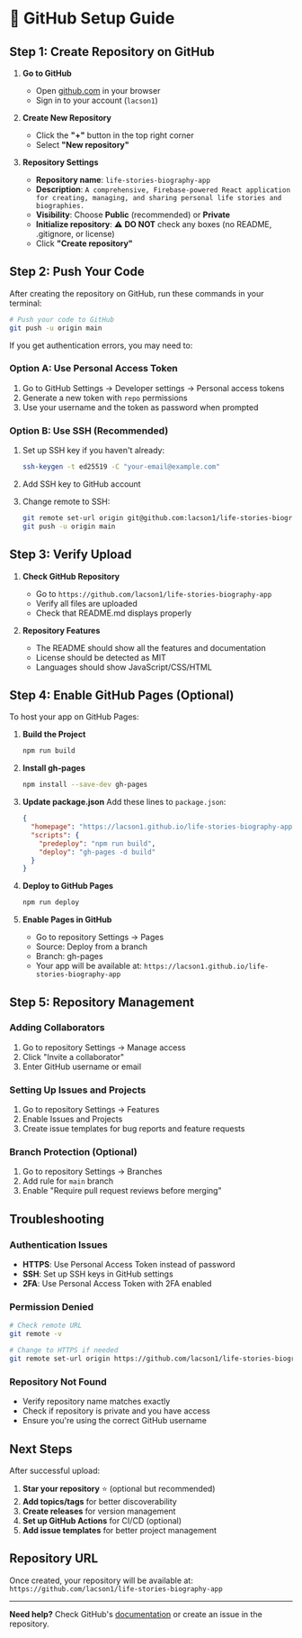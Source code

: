 # 🚀 GitHub Setup Guide

## Step 1: Create Repository on GitHub

1. **Go to GitHub**
   - Open [github.com](https://github.com) in your browser
   - Sign in to your account (`lacson1`)

2. **Create New Repository**
   - Click the **"+"** button in the top right corner
   - Select **"New repository"**

3. **Repository Settings**
   - **Repository name**: `life-stories-biography-app`
   - **Description**: `A comprehensive, Firebase-powered React application for creating, managing, and sharing personal life stories and biographies.`
   - **Visibility**: Choose **Public** (recommended) or **Private**
   - **Initialize repository**: ⚠️ **DO NOT** check any boxes (no README, .gitignore, or license)
   - Click **"Create repository"**

## Step 2: Push Your Code

After creating the repository on GitHub, run these commands in your terminal:

```bash
# Push your code to GitHub
git push -u origin main
```

If you get authentication errors, you may need to:

### Option A: Use Personal Access Token

1. Go to GitHub Settings → Developer settings → Personal access tokens
2. Generate a new token with `repo` permissions
3. Use your username and the token as password when prompted

### Option B: Use SSH (Recommended)

1. Set up SSH key if you haven't already:

   ```bash
   ssh-keygen -t ed25519 -C "your-email@example.com"
   ```

2. Add SSH key to GitHub account
3. Change remote to SSH:

   ```bash
   git remote set-url origin git@github.com:lacson1/life-stories-biography-app.git
   git push -u origin main
   ```

## Step 3: Verify Upload

1. **Check GitHub Repository**
   - Go to `https://github.com/lacson1/life-stories-biography-app`
   - Verify all files are uploaded
   - Check that README.md displays properly

2. **Repository Features**
   - The README should show all the features and documentation
   - License should be detected as MIT
   - Languages should show JavaScript/CSS/HTML

## Step 4: Enable GitHub Pages (Optional)

To host your app on GitHub Pages:

1. **Build the Project**

   ```bash
   npm run build
   ```

2. **Install gh-pages**

   ```bash
   npm install --save-dev gh-pages
   ```

3. **Update package.json**
   Add these lines to `package.json`:

   ```json
   {
     "homepage": "https://lacson1.github.io/life-stories-biography-app",
     "scripts": {
       "predeploy": "npm run build",
       "deploy": "gh-pages -d build"
     }
   }
   ```

4. **Deploy to GitHub Pages**

   ```bash
   npm run deploy
   ```

5. **Enable Pages in GitHub**
   - Go to repository Settings → Pages
   - Source: Deploy from a branch
   - Branch: gh-pages
   - Your app will be available at: `https://lacson1.github.io/life-stories-biography-app`

## Step 5: Repository Management

### Adding Collaborators

1. Go to repository Settings → Manage access
2. Click "Invite a collaborator"
3. Enter GitHub username or email

### Setting Up Issues and Projects

1. Go to repository Settings → Features
2. Enable Issues and Projects
3. Create issue templates for bug reports and feature requests

### Branch Protection (Optional)

1. Go to repository Settings → Branches
2. Add rule for `main` branch
3. Enable "Require pull request reviews before merging"

## Troubleshooting

### Authentication Issues

- **HTTPS**: Use Personal Access Token instead of password
- **SSH**: Set up SSH keys in GitHub settings
- **2FA**: Use Personal Access Token with 2FA enabled

### Permission Denied

```bash
# Check remote URL
git remote -v

# Change to HTTPS if needed
git remote set-url origin https://github.com/lacson1/life-stories-biography-app.git
```

### Repository Not Found

- Verify repository name matches exactly
- Check if repository is private and you have access
- Ensure you're using the correct GitHub username

## Next Steps

After successful upload:

1. **Star your repository** ⭐ (optional but recommended)
2. **Add topics/tags** for better discoverability
3. **Create releases** for version management
4. **Set up GitHub Actions** for CI/CD (optional)
5. **Add issue templates** for better project management

## Repository URL

Once created, your repository will be available at:
`https://github.com/lacson1/life-stories-biography-app`

---

**Need help?** Check GitHub's [documentation](https://docs.github.com/en/repositories/creating-and-managing-repositories/creating-a-new-repository) or create an issue in the repository.
